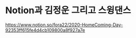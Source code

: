 # Notion과 김정운 그리고 스윙댄스
https://www.notion.so/fora22/2020-HomeComing-Day-92353ff615fe4d4cb109800a8f927a7e